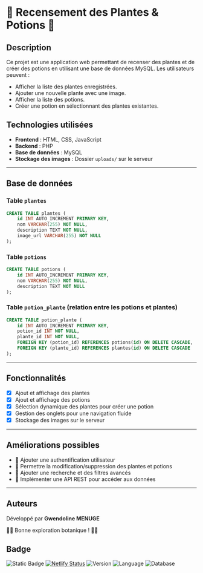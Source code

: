 # 🌿 Recensement des Plantes & Potions 🌿

## Description
Ce projet est une application web permettant de recenser des plantes et de créer des potions en utilisant une base de données MySQL. Les utilisateurs peuvent :
- Afficher la liste des plantes enregistrées.
- Ajouter une nouvelle plante avec une image.
- Afficher la liste des potions.
- Créer une potion en sélectionnant des plantes existantes.

## Technologies utilisées
- **Frontend** : HTML, CSS, JavaScript
- **Backend** : PHP
- **Base de données** : MySQL
- **Stockage des images** : Dossier `uploads/` sur le serveur

---

## Base de données
### Table `plantes`
```sql
CREATE TABLE plantes (
    id INT AUTO_INCREMENT PRIMARY KEY,
    nom VARCHAR(255) NOT NULL,
    description TEXT NOT NULL,
    image_url VARCHAR(255) NOT NULL
);
```
### Table `potions`
```sql
CREATE TABLE potions (
    id INT AUTO_INCREMENT PRIMARY KEY,
    nom VARCHAR(255) NOT NULL,
    description TEXT NOT NULL
);
```
### Table `potion_plante` (relation entre les potions et plantes)
```sql
CREATE TABLE potion_plante (
    id INT AUTO_INCREMENT PRIMARY KEY,
    potion_id INT NOT NULL,
    plante_id INT NOT NULL,
    FOREIGN KEY (potion_id) REFERENCES potions(id) ON DELETE CASCADE,
    FOREIGN KEY (plante_id) REFERENCES plantes(id) ON DELETE CASCADE
);
```

---

## Fonctionnalités
- [x] Ajout et affichage des plantes
- [x] Ajout et affichage des potions
- [x] Sélection dynamique des plantes pour créer une potion
- [x] Gestion des onglets pour une navigation fluide
- [x] Stockage des images sur le serveur

---

## Améliorations possibles
- 🔹 Ajouter une authentification utilisateur
- 🔹 Permettre la modification/suppression des plantes et potions
- 🔹 Ajouter une recherche et des filtres avancés
- 🔹 Implémenter une API REST pour accéder aux données

---

## Auteurs
Développé par **Gwendoline MENUGE**

🌱🌿 Bonne exploration botanique ! 🧪✨

## Badge
![Static Badge](https://img.shields.io/badge/Status-En%20cours-orange)
[![Netlify Status](https://api.netlify.com/api/v1/badges/5f9ed56d-dce9-4cc2-9c2f-12a6e17ba603/deploy-status)](https://app.netlify.com/sites/recensementplantes/deploys)
![Version](https://img.shields.io/badge/Version_-1.0-blue)
![Language](https://img.shields.io/badge/Language-Java_Script-yellow)
![Database](https://img.shields.io/badge/DataBase-MySQL-blue)


